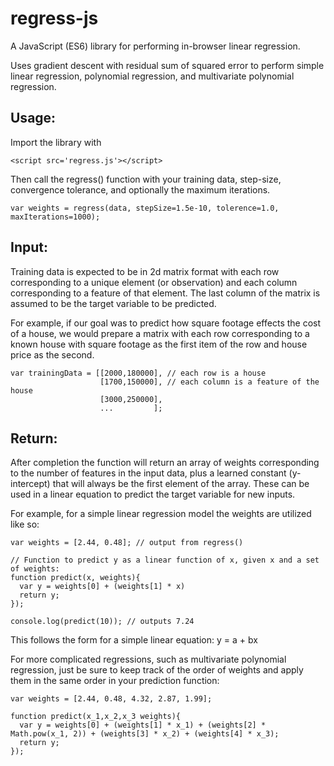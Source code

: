 # regress-js
A JavaScript (ES6) library for performing in-browser linear regression.

Uses gradient descent with residual sum of squared error to perform simple linear regression, polynomial regression, and multivariate polynomial regression.

## Usage:
Import the library with
~~~~
<script src='regress.js'></script>
~~~~
Then call the regress() function with your training data, step-size, convergence tolerance, and optionally the maximum iterations.
~~~~
var weights = regress(data, stepSize=1.5e-10, tolerence=1.0, maxIterations=1000);
~~~~
## Input:
Training data is expected to be in 2d matrix format with each row corresponding to a unique element (or observation) and each column corresponding to a feature of that element. The last column of the matrix is assumed to be the target variable to be predicted.

For example, if our goal was to predict how square footage effects the cost of a house, we would prepare a matrix with each row corresponding to a known house with square footage as the first item of the row and house price as the second.
~~~~
var trainingData = [[2000,180000], // each row is a house
                    [1700,150000], // each column is a feature of the house
                    [3000,250000],
                    ...         ];
~~~~
## Return:
After completion the function will return an array of weights corresponding to the number of features in the input data, plus a learned constant (y-intercept) that will always be the first element of the array. These can be used in a linear equation to predict the target variable for new inputs.

For example, for a simple linear regression model the weights are utilized like so:
~~~~
var weights = [2.44, 0.48]; // output from regress()

// Function to predict y as a linear function of x, given x and a set of weights:
function predict(x, weights){
  var y = weights[0] + (weights[1] * x)
  return y;
});

console.log(predict(10)); // outputs 7.24
~~~~
This follows the form for a simple linear equation: y = a + bx

For more complicated regressions, such as multivariate polynomial regression, just be sure to keep track of the order of weights and apply them in the same order in your prediction function:
~~~~
var weights = [2.44, 0.48, 4.32, 2.87, 1.99];

function predict(x_1,x_2,x_3 weights){
  var y = weights[0] + (weights[1] * x_1) + (weights[2] * Math.pow(x_1, 2)) + (weights[3] * x_2) + (weights[4] * x_3); 
  return y;
});
~~~~
